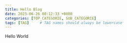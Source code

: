 ```yaml
---
title: Hello Blog
date: 2023-06-26 00:12:33 +0800
categories: [TOP_CATEGORIE, SUB_CATEGORIE]
tags: [TAG]     # TAG names should always be lowercase
---
```


Hello World